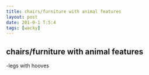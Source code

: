```yaml
---
title: chairs/furniture with animal features
layout: post
date: 201-0-1 T:5:4
tags: [wacky]
---
```

## chairs/furniture with animal features

-legs with hooves
